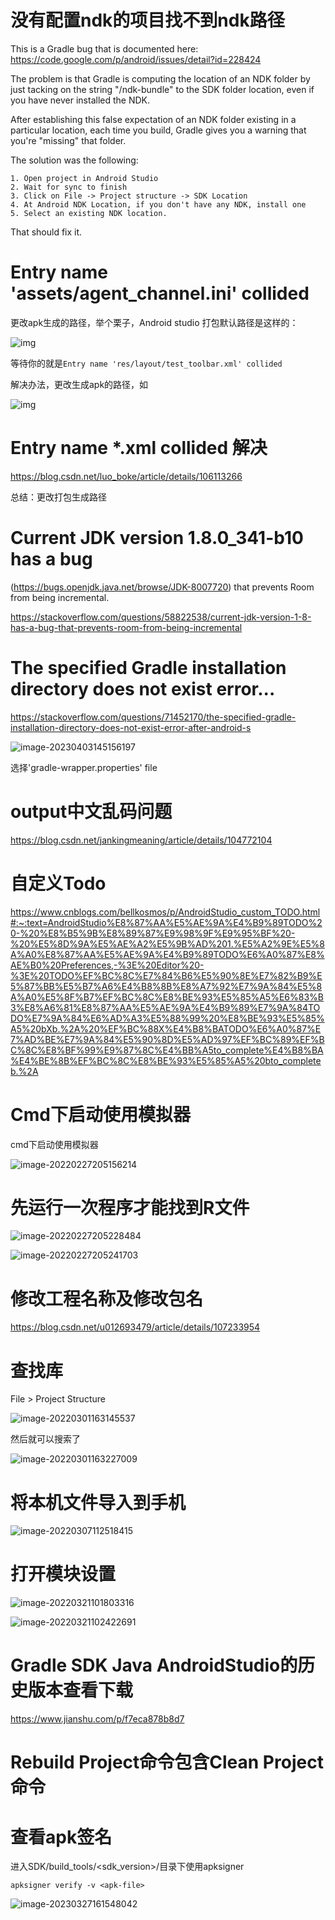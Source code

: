 # 没有配置ndk的项目找不到ndk路径

This is a Gradle bug that is documented here:
https://code.google.com/p/android/issues/detail?id=228424

 

The problem is that Gradle is computing the location of an NDK folder by just tacking on the string "/ndk-bundle" to the SDK folder location, even if you have never installed the NDK.

After establishing this false expectation of an NDK folder existing in a particular location, each time you build, Gradle gives you a warning that you're "missing" that folder. 

 

The solution was the following:

    1. Open project in Android Studio
    2. Wait for sync to finish
    3. Click on File -> Project structure -> SDK Location
    4. At Android NDK Location, if you don't have any NDK, install one
    5. Select an existing NDK location.

That should fix it.



# Entry name 'assets/agent_channel.ini' collided



更改apk生成的路径，举个栗子，Android studio 打包默认路径是这样的：

![img](https://img-blog.csdnimg.cn/2020051409495296.png?x-oss-process=image/watermark,type_ZmFuZ3poZW5naGVpdGk,shadow_10,text_aHR0cHM6Ly9ibG9nLmNzZG4ubmV0L2x1b19ib2tl,size_16,color_FFFFFF,t_70)

等待你的就是`Entry name 'res/layout/test_toolbar.xml' collided`

解决办法，更改生成apk的路径，如

![img](https://img-blog.csdnimg.cn/20200514095235468.png?x-oss-process=image/watermark,type_ZmFuZ3poZW5naGVpdGk,shadow_10,text_aHR0cHM6Ly9ibG9nLmNzZG4ubmV0L2x1b19ib2tl,size_16,color_FFFFFF,t_70)

# Entry name *.xml collided 解决

https://blog.csdn.net/luo_boke/article/details/106113266

总结：更改打包生成路径

# Current JDK version 1.8.0_341-b10 has a bug

 (https://bugs.openjdk.java.net/browse/JDK-8007720) that prevents Room from being incremental. 

https://stackoverflow.com/questions/58822538/current-jdk-version-1-8-has-a-bug-that-prevents-room-from-being-incremental

# The specified Gradle installation directory does not exist error...

https://stackoverflow.com/questions/71452170/the-specified-gradle-installation-directory-does-not-exist-error-after-android-s

![image-20230403145156197](E:\personal\CSLibrary\04_Android\imgs\image-20230403145156197.png)

选择'gradle-wrapper.properties' file

# output中文乱码问题

https://blog.csdn.net/jankingmeaning/article/details/104772104

# 自定义Todo

https://www.cnblogs.com/bellkosmos/p/AndroidStudio_custom_TODO.html#:~:text=AndroidStudio%E8%87%AA%E5%AE%9A%E4%B9%89TODO%20-%20%E8%B5%9B%E8%89%87%E9%98%9F%E9%95%BF%20-%20%E5%8D%9A%E5%AE%A2%E5%9B%AD%201.%E5%A2%9E%E5%8A%A0%E8%87%AA%E5%AE%9A%E4%B9%89TODO%E6%A0%87%E8%AE%B0%20Preferences,-%3E%20Editor%20-%3E%20TODO%EF%BC%8C%E7%84%B6%E5%90%8E%E7%82%B9%E5%87%BB%E5%B7%A6%E4%B8%8B%E8%A7%92%E7%9A%84%E5%8A%A0%E5%8F%B7%EF%BC%8C%E8%BE%93%E5%85%A5%E6%83%B3%E8%A6%81%E8%87%AA%E5%AE%9A%E4%B9%89%E7%9A%84TODO%E7%9A%84%E6%AD%A3%E5%88%99%20%E8%BE%93%E5%85%A5%20bXb.%2A%20%EF%BC%88X%E4%B8%BATODO%E6%A0%87%E7%AD%BE%E7%9A%84%E5%90%8D%E5%AD%97%EF%BC%89%EF%BC%8C%E8%BF%99%E9%87%8C%E4%BB%A5to_complete%E4%B8%BA%E4%BE%8B%EF%BC%8C%E8%BE%93%E5%85%A5%20bto_completeb.%2A

# Cmd下启动使用模拟器

cmd下启动使用模拟器

![image-20220227205156214](E:/personal/CSLibrary/04_Android/imgs/image-20220227205156214.png)

# 先运行一次程序才能找到R文件

![image-20220227205228484](E:/personal/CSLibrary/04_Android/imgs/image-20220227205228484.png)

![image-20220227205241703](E:/personal/CSLibrary/04_Android/imgs/image-20220227205241703.png)

# **修改工程名称及修改包名**

https://blog.csdn.net/u012693479/article/details/107233954

# **查找库**

File > Project Structure

![image-20220301163145537](..\imgs\image-20220301163130133.png)

然后就可以搜索了

![image-20220301163227009](..\imgs\image-20220301163227009.png)

# **将本机文件导入到手机**

![image-20220307112518415](..\imgs\image-20220307112518415.png)

# **打开模块设置**

![image-20220321101803316](..\imgs\image-20220321101803316.png)

![image-20220321102422691](..\imgs\image-20220321102422691.png)

# **Gradle SDK Java AndroidStudio的历史版本查看下载**

https://www.jianshu.com/p/f7eca878b8d7

# **Rebuild Project命令包含Clean Project命令**

# 查看apk签名

进入SDK/build_tools/<sdk_version>/目录下使用apksigner

```shell
apksigner verify -v <apk-file>
```

![image-20230327161548042](E:\personal\CSLibrary\04_Android\imgs\image-20230327161548042.png)

